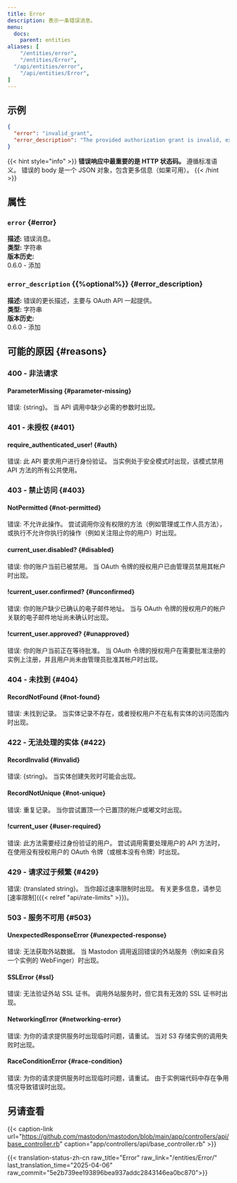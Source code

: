```yaml
---
title: Error
description: 表示一条错误消息。
menu:
  docs:
    parent: entities
aliases: [
	"/entities/error",
	"/entities/Error",
  "/api/entities/error",
	"/api/entities/Error",
]
---
```


## 示例

```json
{
  "error": "invalid_grant",
  "error_description": "The provided authorization grant is invalid, expired, revoked, does not match the redirection URI used in the authorization request, or was issued to another client."
}
```

{{< hint style="info" >}}
**错误响应中最重要的是 HTTP 状态码。** 遵循标准语义。 错误的 body 是一个 JSON 对象，包含更多信息（如果可用）。
{{< /hint >}}

## 属性

### `error` {#error}

**描述:** 错误消息。\
**类型:** 字符串\
**版本历史:**\
0.6.0 - 添加

### `error_description` {{%optional%}} {#error_description}

**描述:** 错误的更长描述，主要与 OAuth API 一起提供。\
**类型:** 字符串\
**版本历史:**\
0.6.0 - 添加

## 可能的原因 {#reasons}

### 400 - 非法请求

#### ParameterMissing {#parameter-missing}

错误: {string}。 当 API 调用中缺少必需的参数时出现。

### 401 - 未授权 {#401}

#### require_authenticated_user! {#auth}

错误: 此 API 要求用户进行身份验证。 当实例处于安全模式时出现，该模式禁用 API 方法的所有公共使用。

### 403 - 禁止访问 {#403}

#### NotPermitted {#not-permitted}

错误: 不允许此操作。 尝试调用你没有权限的方法（例如管理或工作人员方法），或执行不允许你执行的操作（例如关注阻止你的用户）时出现。

#### current_user.disabled? {#disabled}

错误: 你的账户当前已被禁用。 当 OAuth 令牌的授权用户已由管理员禁用其帐户时出现。

#### !current_user.confirmed? {#unconfirmed}

错误: 你的账户缺少已确认的电子邮件地址。 当与 OAuth 令牌的授权用户的帐户关联的电子邮件地址尚未确认时出现。

#### !current_user.approved? {#unapproved}

错误: 你的账户当前正在等待批准。 当 OAuth 令牌的授权用户在需要批准注册的实例上注册，并且用户尚未由管理员批准其帐户时出现。

### 404 - 未找到 {#404}

#### RecordNotFound {#not-found}

错误: 未找到记录。 当实体记录不存在，或者授权用户不在私有实体的访问范围内时出现。

### 422 - 无法处理的实体 {#422}

#### RecordInvalid {#invalid}

错误: {string}。 当实体创建失败时可能会出现。

#### RecordNotUnique {#not-unique}

错误: 重复记录。 当你尝试置顶一个已置顶的帐户或嘟文时出现。

#### !current_user {#user-required}

错误: 此方法需要经过身份验证的用户。 尝试调用需要处理用户的 API 方法时，在使用没有授权用户的 OAuth 令牌（或根本没有令牌）时出现。

### 429 - 请求过于频繁 {#429}

错误: {translated string}。 当你超过速率限制时出现。 有关更多信息，请参见 [速率限制]({{< relref "api/rate-limits" >}})。

### 503 - 服务不可用 {#503}

#### UnexpectedResponseError {#unexpected-response}

错误: 无法获取外站数据。 当 Mastodon 调用返回错误的外站服务（例如来自另一个实例的 WebFinger）时出现。

#### SSLError {#ssl}

错误: 无法验证外站 SSL 证书。 调用外站服务时，但它具有无效的 SSL 证书时出现。

#### NetworkingError {#networking-error}

错误: 为你的请求提供服务时出现临时问题，请重试。 当对 S3 存储实例的调用失败时出现。

#### RaceConditionError {#race-condition}

错误: 为你的请求提供服务时出现临时问题，请重试。 由于实例端代码中存在争用情况导致错误时出现。

## 另请查看

{{< caption-link url="https://github.com/mastodon/mastodon/blob/main/app/controllers/api/base_controller.rb" caption="app/controllers/api/base_controller.rb" >}}

{{< translation-status-zh-cn raw_title="Error" raw_link="/entities/Error/" last_translation_time="2025-04-06" raw_commit="5e2b739ee193896bea937addc2843146ea0bc870">}}
